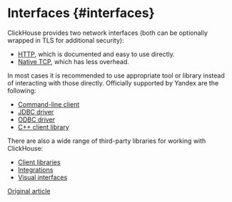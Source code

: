 # Interfaces {#interfaces}

ClickHouse provides two network interfaces (both can be optionally wrapped in TLS for additional security):

-   [HTTP](http.md), which is documented and easy to use directly.
-   [Native TCP](tcp.md), which has less overhead.

In most cases it is recommended to use appropriate tool or library instead of interacting with those directly. Officially supported by Yandex are the following:

-   [Command-line client](cli.md)
-   [JDBC driver](jdbc.md)
-   [ODBC driver](odbc.md)
-   [C++ client library](cpp.md)

There are also a wide range of third-party libraries for working with ClickHouse:

-   [Client libraries](third-party/client_libraries.md)
-   [Integrations](third-party/integrations.md)
-   [Visual interfaces](third-party/gui.md)

[Original article](https://clickhouse.tech/docs/es/interfaces/) <!--hide-->
